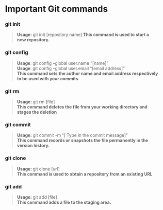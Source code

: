 # Important Git commands


### git init

>**Usage:** git init [repository name]
**This command is used to start a new repository.**

### git config

>**Usage**: git config –global user.name “[name]”  
>**Usage**: git config –global user.email “[email address]”  
>**This command sets the author name and email address respectively to be used with your commits.**

### git rm
>**Usage:** git rm [file]  
**This command deletes the file from your working directory and stages the deletion**

### git commit
>**Usage:** git commit -m “[ Type in the commit message]”  
**This command records or snapshots the file permanently in the version history.**

### git clone
>**Usage:** git clone [url]  
**This command is used to obtain a repository from an existing URL**

### git add
>**Usage:** git add [file]  
**This command adds a file to the staging area.**























